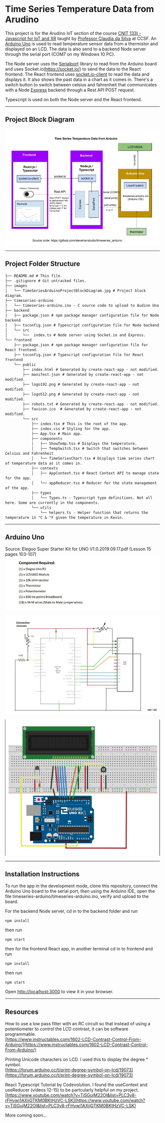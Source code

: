 # Time Series Temperature Data from Arudino

This project is for the Arudino IoT section of the course [CNIT 133I - Javascript for IoT and XR](https://www.coursicle.com/ccsf/courses/CNIT/133I/) taught by [Professor Claudia da Silva](https://cdasilva.info/) at CCSF.  An [Arduino Uno](https://www.amazon.com/gp/product/B01D8KOZF4/ref=ppx_yo_dt_b_asin_title_o06_s00?ie=UTF8&psc=1) is used to read temperature sensor data from a thermistor and displayed on an LCD.  The data is also send to a backend Node server through the serial port (COM7 on my Windows 10 PC).

The Node server uses the [Serialport](https://serialport.io/) library to read from the Arduino board and uses Socket.io(https://socket.io/) to send the data to the React frontend.  The React frontend uses [socket.io-client](https://socket.io/docs/v4/client-api/) to read the data and displays it.  It also shows the past data in a chart as it comes in.  There's a switch button to switch between celsius and fahrenheit that communicates with a Node [Express](https://expressjs.com/) backend through a Rest API POST request.

Typescript is used on both the Node server and the React frontend.<br/>

---
## Project Block Diagram

![Time Series Arduino Project Block Diagram](images/TimeSeriesArduinoProjectBlockDiagram.jpg)<br/>

---
## Project Folder Structure
```
├── README.md # This file.
├── .gitignore # Git untracked files.
├── images
│   └── TimeSeriesArduinoProjectBlockDiagram.jpg # Project block diagram.
├── timeseries-arduino
│   └── timeseries-arduino.ino - C source code to upload to Audino Uno
├── backend
│   ├── package.json # npm package manager configuration file for Node backend
│   ├── tsconfig.json # Typescript configuration file for Node backend
│   └── src
│       └──  index.ts # Node server using Socket.io and Express.
└── frontend
    ├── package.json # npm package manager configuration file for React frontend.
    ├── tsconfig.json # Typescript configuration file for React frontend
    └── public
        ├── index.html # Generated by create-react-app - not modified.
        ├── manifest.json # Generated by create-react-app - not modified.
        ├── logo192.png # Generated by create-react-app - not modified.
        ├── logo512.png # Generated by create-react-app - not modified.
        ├── robots.txt # Generated by create-react-app - not modified.
        ├── favicon.ico  # Generated by create-react-app - not modified.
        └── src
            ├── index.tsx # This is the root of the app.
            ├── index.css # Styling for the app.
            ├── App.tsx # Main app.
            ├── components
            │   ├── ShowTemp.tsx # Displays the temperature.
            │   ├── TempSwitch.tsx # Switch that switches between Celsius and Fahrenheit
            │   └── TimeSeriesChart.tsx # Displays time series chart of temperature data as it comes in.
            ├── contexts
            │   ├── AppContext.tsx # React Context API to manage state for the app.
            │   └── appReducer.tsx # Reducer for the state management of the app.
            ├── types
            │   └── Types.ts - Typescript type definitions. Not all here. Some are currently in the components.
            └── utils
                └── helpers.ts - Helper function that returns the temperature in °C & °F given the temperature in Kevin.
```
---
## Arduino Uno

Source: Elegoo Super Starter Kit for UNO V1.0.2019.09.17.pdf (Lesson 15 pages 103-107)
![Components required for Arduino Uno](images/ArduinoComponentsRequired.jpg)

![Circuit diagram](images/Circuit.jpg)

![Wiring diagram](images/WiringDiagram.jpg)<br/>

---

## Installation Instructions

To run the app in the development mode, clone this repository, connect the Arduino Uno board to the serial port, then using the Arduino IDE, open the file timeseries-arduino/timeseries-arduino.ino, verify and upload to the board.

For the backend Node server, cd in to the backend folder and run
```
npm install
```
then run
```
npm start
```
then for the frontend React app, in another terminal cd in to frontend and run
```
npm install
```
then run
```
npm start
```

Open [http://localhost:3000](http://localhost:3000) to view it in your browser.<br/>

---

## Resources

How to use a low pass filter with an RC circult so that instead of using a potentiometer to control the LCD contrast, it can be software programmable.<br/>
[https://www.instructables.com/1602-LCD-Contrast-Control-From-Arduino/](https://www.instructables.com/1602-LCD-Contrast-Control-From-Arduino/)<br/>

Printing Unicode characters on LCD.  I used this to display the degree ° symbol.<br/>
[https://forum.arduino.cc/t/print-degree-symbol-on-lcd/19073](https://forum.arduino.cc/t/print-degree-symbol-on-lcd/19073)<br/>

React Typescript Tutorial by Codevolution.  I found the useContext and useReducer (videos 12-15) to be partcularly helpful on my project.<br/>
[https://www.youtube.com/watch?v=TiSGujM22OI&list=PLC3y8-rFHvwi1AXijGTKM0BKtHzVC-LSK](https://www.youtube.com/watch?v=TiSGujM22OI&list=PLC3y8-rFHvwi1AXijGTKM0BKtHzVC-LSK)<br/>

More coming soon...

